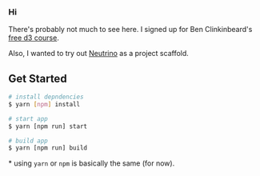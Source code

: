 ### Hi

There's probably not much to see here. I signed up for Ben Clinkinbeard's [free d3 course].

Also, I wanted to try out [Neutrino] as a project scaffold.

[free d3 course]: https://benclinkinbeard.com/d3in5days/
[neutrino]: https://neutrino.js.org/

## Get Started

```bash
# install depndencies
$ yarn [npm] install

# start app
$ yarn [npm run] start

# build app
$ yarn [npm run] build
```

\* using `yarn` or `npm` is basically the same (for now).
